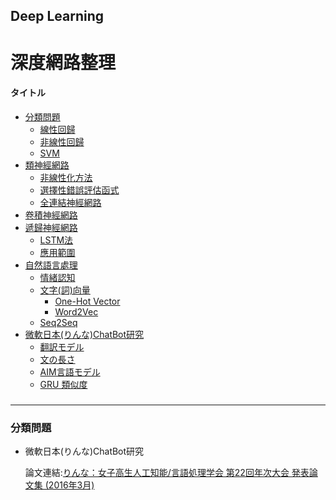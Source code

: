 ## Deep Learning
# 深度網路整理

#### タイトル
* [分類問題](#)
  * [線性回歸](#)
  * [非線性回歸](#)
  * [SVM](#)
* [類神經網路](#)
  * [非線性化方法](#)
  * [選擇性錯誤評估函式](#)
  * [全連結神經網路](#)
* [卷積神經網路](#)
* [遞歸神經網路](#)
  * [LSTM法](#)
  * [應用範圍](#)
* [自然語言處理](#)
  * [情緒認知](#)
  * [文字(詞)向量](#)
    * [One-Hot Vector](#)
	* [Word2Vec](#)
  * [Seq2Seq](#)
* [微軟日本(りんな)ChatBot研究](#)
  * [翻訳モデル](#)
  * [文の長さ](#)
  * [AIM言語モデル](#)
  * [GRU 類似度](#)

###


---

### 分類問題

* 微軟日本(りんな)ChatBot研究

  論文連結:[りんな：女子高生人工知能/言語処理学会 第22回年次大会 発表論文集 (2016年3月)](http://www.anlp.jp/proceedings/annual_meeting/2016/pdf_dir/B1-3.pdf)